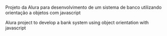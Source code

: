 Projeto da Alura para desenvolvimento de um sistema de banco utilizando orientação a objetos com javascript

Alura project to develop a bank system using object orientation with javascript
